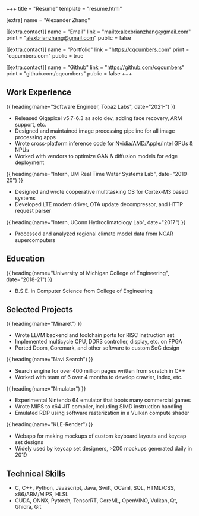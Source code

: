 +++
title = "Resume"
template = "resume.html"

[extra]
name = "Alexander Zhang"

[[extra.contact]]
name = "Email"
link = "mailto:alexbrianzhang@gmail.com"
print = "alexbrianzhang@gmail.com"
public = false

[[extra.contact]]
name = "Portfolio"
link = "https://cqcumbers.com"
print = "cqcumbers.com"
public = true

[[extra.contact]]
name = "Github"
link = "https://github.com/cqcumbers"
print = "github.com/cqcumbers"
public = false
+++

## Work Experience

{{ heading(name="Software Engineer, Topaz Labs", date="2021-") }}
- Released Gigapixel v5.7-6.3 as solo dev, adding face recovery, ARM support, etc.
- Designed and maintained image processing pipeline for all image processing apps
- Wrote cross-platform inference code for Nvidia/AMD/Apple/Intel GPUs & NPUs
- Worked with vendors to optimize GAN & diffusion models for edge deployment

{{ heading(name="Intern, UM Real Time Water Systems Lab", date="2019-20") }}
- Designed and wrote cooperative multitasking OS for Cortex-M3 based systems
- Developed LTE modem driver, OTA update decompressor, and HTTP request parser

{{ heading(name="Intern, UConn Hydroclimatology Lab", date="2017") }}
- Processed and analyzed regional climate model data from NCAR supercomputers

## Education

{{ heading(name="University of Michigan College of Engineering", date="2018-21") }}
- B.S.E. in Computer Science from College of Engineering

## Selected Projects

{{ heading(name="Minaret") }}
- Wrote LLVM backend and toolchain ports for RISC instruction set
- Implemented multicycle CPU, DDR3 controller, display, etc. on FPGA
- Ported Doom, Coremark, and other software to custom SoC design

{{ heading(name="Navi Search") }}
- Search engine for over 400 million pages written from scratch in C++
- Worked with team of 6 over 4 months to develop crawler, index, etc.

{{ heading(name="Nmulator") }}
- Experimental Nintendo 64 emulator that boots many commercial games
- Wrote MIPS to x64 JIT compiler, including SIMD instruction handling
- Emulated RDP using software rasterization in a Vulkan compute shader

{{ heading(name="KLE-Render") }}
- Webapp for making mockups of custom keyboard layouts and keycap set designs
- Widely used by keycap set designers, >200 mockups generated daily in 2019

## Technical Skills

- C, C++, Python, Javascript, Java, Swift, OCaml, SQL, HTML/CSS, x86/ARM/MIPS, HLSL
- CUDA, ONNX, Pytorch, TensorRT, CoreML, OpenVINO, Vulkan, Qt, Ghidra, Git
